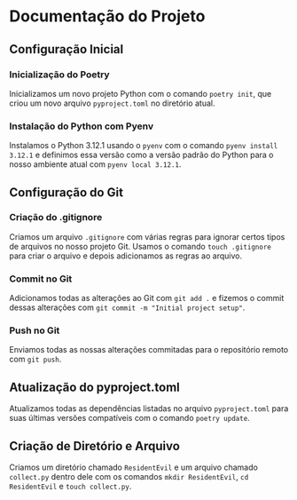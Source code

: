 # Documentação do Projeto

## Configuração Inicial

### Inicialização do Poetry

Inicializamos um novo projeto Python com o comando `poetry init`, que criou um novo arquivo `pyproject.toml` no diretório atual.

### Instalação do Python com Pyenv

Instalamos o Python 3.12.1 usando o `pyenv` com o comando `pyenv install 3.12.1` e definimos essa versão como a versão padrão do Python para o nosso ambiente atual com `pyenv local 3.12.1`.

## Configuração do Git

### Criação do .gitignore

Criamos um arquivo `.gitignore` com várias regras para ignorar certos tipos de arquivos no nosso projeto Git. Usamos o comando `touch .gitignore` para criar o arquivo e depois adicionamos as regras ao arquivo.

### Commit no Git

Adicionamos todas as alterações ao Git com `git add .` e fizemos o commit dessas alterações com `git commit -m "Initial project setup"`.

### Push no Git

Enviamos todas as nossas alterações commitadas para o repositório remoto com `git push`.

## Atualização do pyproject.toml

Atualizamos todas as dependências listadas no arquivo `pyproject.toml` para suas últimas versões compatíveis com o comando `poetry update`.

## Criação de Diretório e Arquivo

Criamos um diretório chamado `ResidentEvil` e um arquivo chamado `collect.py` dentro dele com os comandos `mkdir ResidentEvil`, `cd ResidentEvil` e `touch collect.py`.
